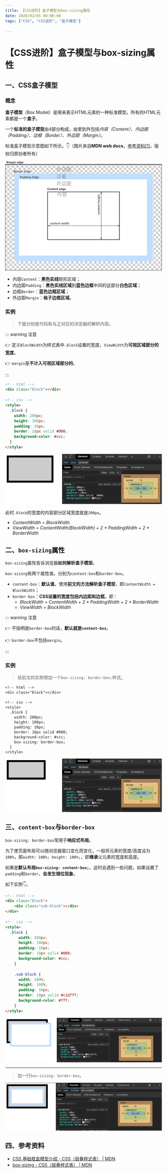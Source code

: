 ```yaml
---
title: 【CSS进阶】盒子模型与box-sizing属性
date: 2020/02/05 00:00:00
tags: ["CSS", "CSS进阶", "盒子模型"]

---
```


# 【CSS进阶】盒子模型与box-sizing属性

<ClientOnly>
  <display-bar :displayData="$frontmatter"></display-bar>
</ClientOnly>

## 一、CSS盒子模型

### 概念

**盒子模型**（Box Model）是用来表示HTML元素的一种标准模型。所有的HTML元素都是一个**盒子**。

一个**标准的盒子模型**由4部分构成，由里到外包括*内容（Content）、内边距（Padding）、边框（Border）、外边距（Margin）*。

标准盒子模型示意图如下所示。👇（图片来自**MDN web docs**，[参考资料[1]](#三、参考资料)，版权归原创者所有）

![box-model-03](/images/frontend/css/box-model-03.png)

* 内容`Content`：**黑色实线**矩形区域；
* 内边距`Padding`：**黑色实线区域**到**蓝色边框**中间的这部分**白色区域**；
* 边框`Border`：**蓝色边框区域**；
* 外边距`Margin`：**格子边框区域**。

### 实例

> 下面分别是代码和与之对应的浏览器的解析内容。

::: warning 注意

👉 定义`BlockWidth`为样式表中`.block`设置的宽度，`ViewWidth`为**可视区域部分的宽度**。

👉 `margin`是**不计入可视区域部分的**。

:::

```html
<!-- html -->
<div class="block"></div>

<!-- css -->
<style>
  .block {
    width: 200px;
    height: 100px;
    padding: 10px;
    border: 10px solid #000;
    background-color: #ccc;
  }
</style>
```

![box-model-01](/images/frontend/css/box-model-01.png)

此时`.block`的宽度的内容部分区域宽度就是`200px`。

* *ContentWidth = BlockWidth*
* *ViewWidth = ContentWidth(BlockWidth) + 2 * PaddingWidth + 2 * BorderWidth*

## 二、`box-sizing`属性

`box-sizing`属性告诉浏览器**如何解析盒子模型**。

`box-sizing`有两个属性值，分别为`content-box`和`border-box`。

* `content-box`：**默认值**，使用**前文的方法解析盒子模型**，即`ContentWidth = BlockWidth`；
* `border-box`：**CSS设置的宽度包括内边距和边框**。即：
  * *BlockWidth = ContentWidth + 2 * PaddingWidth + 2 * BorderWidth*
  * *ViewWidth = BlockWidth*

::: warning 注意

👉 不指明是`border-box`的话，**默认就是`content-box`**。

👉 `border-box`不包括`margin`。

:::

### 实例

>  给前文的实例增加一个`box-sizing: border-box;`样式。

```html{12}
<!-- html -->
<div class="block"></div>

<!-- css -->
<style>
  .block {
    width: 200px;
    height: 100px;
    padding: 10px;
    border: 10px solid #000;
    background-color: #ccc;
    box-sizing: border-box;
  }
</style>
```

![box-model-02](/images/frontend/css/box-model-02.png)

## 三、`content-box`与`border-box`

`box-sizing: border-box`常用于**响应式布局**。

为了使页面布局可以随浏览器窗口变化而变化，一般将元素的宽度/高度设为`100%`，即`width: 100%; height: 100%;`，即**继承**父元素的宽度和高度。

如果是**默认布局`box-sizing: content-box;`**，这时会遇到一些问题，如果设置了`padding`和`border`，**会发生错位现象**。

如下实例👇。

```html
<!-- html -->
<div class="block">
	<div class="sub-block"></div>
</div>

<!-- css -->
<style>
  .block {
      width: 200px;
      height: 100px;
      padding: 10px;
      border: 10px solid #000;
      background-color: #ccc;
    }

    .sub-block {
      width: 100%;
      height: 100%;
      padding: 10px;
      border: 10px solid #c1dfff;
      background-color: #fff;
    }
</style>
```

![box-model-04](/images/frontend/css/box-model-04.png)

****

> 加一行`box-sizing: border-box`。

![box-model-05](/images/frontend/css/box-model-05.png)

## 四、参考资料

* [CSS 基础框盒模型介绍 - CSS（层叠样式表） | MDN](https://developer.mozilla.org/zh-CN/docs/Web/CSS/CSS_Box_Model/Introduction_to_the_CSS_box_model)
* [box-sizing - CSS（层叠样式表） | MDN](https://developer.mozilla.org/zh-CN/docs/Web/CSS/box-sizing)

